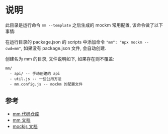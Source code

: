 # 说明

此目录是运行命令 `mm --template` 之后生成的 mockm 常用配置, 该命令做了以下事情:

在运行目录的 package.json 的 scripts 中添加命令 `"mm": "npx mockm --cwd=mm"`, 如果没有 package.json 文件, 会自动创建.

创建名为 mm 的目录, 文件说明如下, 如果存在则不覆盖:

```
mm/
  - api/ -- 手动创建的 api
  - util.js -- 一些公用方法
  - mm.config.js -- mockm 的配置文件
```

## 参考
- [mm 代码仓库](https://github.com/wll8/mockm/)
- [mm 文档](https://wll8.github.io/mockm/)
- [mockjs 文档](https://wll8.github.io/mockjs-examples/)